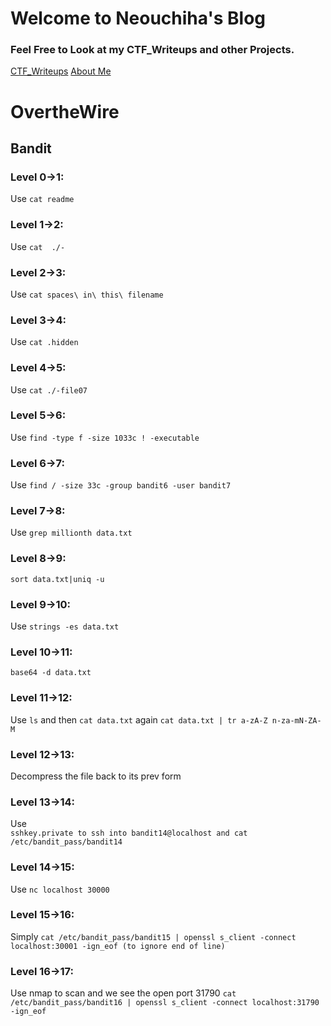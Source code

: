 # Welcome to Neouchiha's Blog

### Feel Free to Look at my CTF_Writeups and other Projects.

[CTF_Writeups](https://npranav7619.github.io/CTF_Writeups)
[About Me](https://npranav7619.github.io/Aboutme)


# OvertheWire
## Bandit
### Level 0->1:
Use 
```cat readme``` 
### Level 1->2:
Use 
```cat  ./-```
### Level 2->3:
Use 
```cat spaces\ in\ this\ filename```
### Level 3->4:
Use 
```cat .hidden```
### Level 4->5:
Use 
```cat ./-file07```
### Level 5->6:
Use 
```find -type f -size 1033c ! -executable ```
### Level 6->7:
Use 
```find / -size 33c -group bandit6 -user bandit7```
### Level 7->8:
Use 
```grep millionth data.txt```
### Level 8->9:
```sort data.txt|uniq -u```
### Level 9->10:
Use 
```strings -es data.txt```
### Level 10->11:
```base64 -d data.txt```
### Level 11->12:
Use 
```ls```
and then 
```cat data.txt```
again 
```cat data.txt | tr a-zA-Z n-za-mN-ZA-M```
### Level 12->13:
Decompress the file back to its prev form
### Level 13->14:
Use  
```sshkey.private to ssh into bandit14@localhost and cat /etc/bandit_pass/bandit14	```
### Level 14->15:
Use 
```nc localhost 30000```
### Level 15->16:
Simply 
```cat /etc/bandit_pass/bandit15 | openssl s_client -connect localhost:30001 -ign_eof (to ignore end of line)```
### Level 16->17:
Use nmap to scan and we see the open port 31790
```cat /etc/bandit_pass/bandit16 | openssl s_client -connect localhost:31790 -ign_eof```
